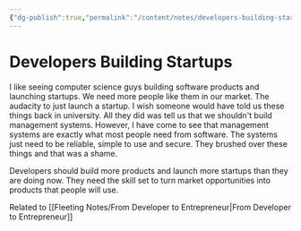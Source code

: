 ```yaml
---
{"dg-publish":true,"permalink":"/content/notes/developers-building-startups/","noteIcon":""}
---
```


# Developers Building Startups

I like seeing computer science guys building software products and launching startups. We need more people like them in our market. The audacity to just launch a startup. I wish someone would have told us these things back in university. All they did was tell us that we shouldn't build management systems. However, I have come to see that management systems are exactly what most people need from software. The systems just need to be reliable, simple to use and secure. They brushed over these things and that was a shame.

Developers should build more products and launch more startups than they are doing now. They need the skill set to turn market opportunities into products that people will use. 

Related to [[Fleeting Notes/From Developer to Entrepreneur\|From Developer to Entrepreneur]]